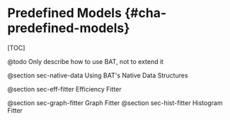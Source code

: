 Predefined Models {#cha-predefined-models}
=================

[TOC]

@todo Only describe how to use BAT, not to extend it

@section sec-native-data Using BAT's Native Data Structures

@section sec-eff-fitter Efficiency Fitter

@section sec-graph-fitter Graph Fitter
@section sec-hist-fitter Histogram Fitter
